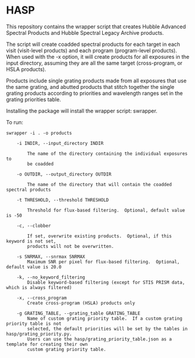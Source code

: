 
# HASP

This repository contains the wrapper script that creates Hubble
Advanced Spectral Products and Hubble Spectral Legacy Archive products.

The script will create coadded spectral products for each target
in each visit (visit-level products) and each program (program-level products).
When used with the -x option, it will create products for all exposures in the
input directory, assuming they are all the same target (cross-program, or HSLA products).

Products include single grating products made from all exposures that use the same
grating, and abutted products that stitch together the single grating products
according to priorities and wavelength ranges set in the grating priorities table.

Installing the package will install the wrapper script: swrapper.

To run:

    swrapper -i . -o products

```
    -i INDIR, --input_directory INDIR

        The name of the directory containing the individual exposures to
        be coadded

    -o OUTDIR, --output_directory OUTDIR

        The name of the directory that will contain the coadded spectral products

    -t THRESHOLD, --threshold THRESHOLD

        Threshold for flux-based filtering.  Optional, default value is -50

    -c, --clobber

        If set, overwrite existing products.  Optional, if this keyword is not set,
        products will not be overwritten.

    -s SNRMAX, --snrmax SNRMAX
        Maximum SNR per pixel for flux-based filtering.  Optional, default value is 20.0

    -k, --no_keyword_filtering
        Disable keyword-based filtering (except for STIS PRISM data, which is always filtered)

    -x, --cross_program
        Create cross-program (HSLA) products only

    -g GRATING_TABLE, --grating_table GRATING_TABLE
        Name of custom grating priority table.  If a custom grating priority table is not
        selected, the default priorities will be set by the tables in hasp/grating_priority.py.
        Users can use the hasp/grating_priority_table.json as a template for creating their own
        custom grating priority table.
```
